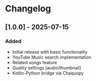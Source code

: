 # Changelog

## [1.0.0] - 2025-07-15

### Added
- Initial release with basic functionality
- YouTube Music search implementation
- Related songs feature
- Quality settings (audio/thumbnail)
- Kotlin-Python bridge via Chaquopy
